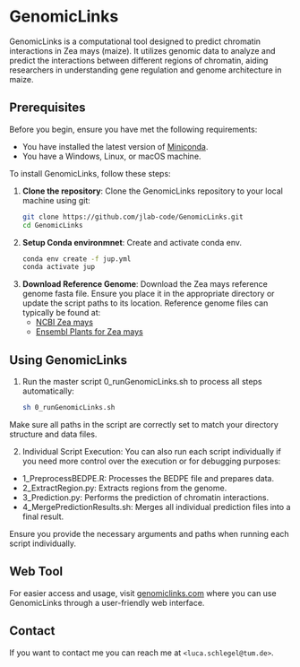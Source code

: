 # GenomicLinks

GenomicLinks is a computational tool designed to predict chromatin interactions in Zea mays (maize). 
It utilizes genomic data to analyze and predict the interactions between different regions of chromatin, aiding researchers in understanding gene regulation and genome architecture in maize.

## Prerequisites

Before you begin, ensure you have met the following requirements:
* You have installed the latest version of [Miniconda](https://docs.conda.io/en/latest/miniconda.html).
* You have a Windows, Linux, or macOS machine.


To install GenomicLinks, follow these steps:

1. **Clone the repository**:
   Clone the GenomicLinks repository to your local machine using git:
   ```bash
   git clone https://github.com/jlab-code/GenomicLinks.git
   cd GenomicLinks

1. **Setup Conda environmnet**:
    Create and activate conda env.
    ```bash
    conda env create -f jup.yml
    conda activate jup

3. **Download Reference Genome**:
   Download the Zea mays reference genome fasta file. 
   Ensure you place it in the appropriate directory or update the script paths to its location. 
   Reference genome files can typically be found at:
   - [NCBI Zea mays](https://www.ncbi.nlm.nih.gov/genome/?term=zea+mays)
   - [Ensembl Plants for Zea mays](http://plants.ensembl.org/Zea_mays/Info/Index)

## Using GenomicLinks

1. Run the master script 0_runGenomicLinks.sh to process all steps automatically:

    ```bash
    sh 0_runGenomicLinks.sh

Make sure all paths in the script are correctly set to match your directory structure and data files.

2. Individual Script Execution:
You can also run each script individually if you need more control over the execution or for debugging purposes:
* 1_PreprocessBEDPE.R: Processes the BEDPE file and prepares data.
* 2_ExtractRegion.py: Extracts regions from the genome.
* 3_Prediction.py: Performs the prediction of chromatin interactions.
* 4_MergePredictionResults.sh: Merges all individual prediction files into a final result.

Ensure you provide the necessary arguments and paths when running each script individually.


## Web Tool

For easier access and usage, visit [genomiclinks.com](http://genomiclinks.com) where you can use GenomicLinks through a user-friendly web interface.

## Contact

If you want to contact me you can reach me at `<luca.schlegel@tum.de>`.


